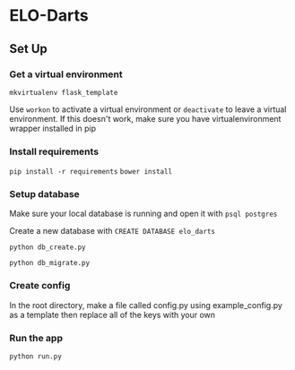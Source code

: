 # ELO-Darts

## Set Up

### Get a virtual environment
`mkvirtualenv flask_template`

Use `workon` to activate a virtual environment or `deactivate` to leave
a virtual environment. If this doesn't work, make sure you have 
virtualenvironment wrapper installed in pip

### Install requirements
`pip install -r requirements`
`bower install`

### Setup database
Make sure your local database is running and open it with
`psql postgres`

Create a new database with `CREATE DATABASE elo_darts`

`python db_create.py`

`python db_migrate.py`

### Create config
In the root directory, make a file called config.py using example_config.py as a template then replace all of the keys with your own

### Run the app
`python run.py`

